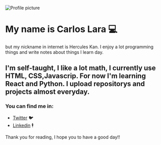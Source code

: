 ![Profile picture](https://scontent.fbaq8-1.fna.fbcdn.net/v/t1.6435-9/224839745_372182944415935_4938204635780975707_n.jpg?_nc_cat=111&ccb=1-5&_nc_sid=174925&_nc_eui2=AeERr1QRMKcl7UhVzenKwO31wQnE7gufmonBCcTuC5-aiTcUlRCU64iKpzy4IHFM5T-4As9wtJxgBJkubdpjeD-d&_nc_ohc=j1rKm7cnCB0AX-nryo8&_nc_ht=scontent.fbaq8-1.fna&oh=8473d57b83442288f7b6a126f5ac4685&oe=619FCFBB) 
# My name is Carlos Lara 💻
but my nickname in internet is Hercules Kan. I enjoy a lot programming things and write notes about things I learn  day.

I'm self-taught, I like a lot math, I currently use HTML, CSS,Javascrip. For now I'm learning React and Python. I upload repositorys and projects almost everyday.
----

### You can find me in:

 * [Twitter](https://twitter.com/Blues_Lara) 🐦
 * [Linkedin](https://www.linkedin.com/in/carlos-lara-gil-947845209/) 🕴️

Thank you for reading, I hope you to have a good day!!
<!---
herculeskan/herculeskan is a ✨ special ✨ repository because its `README.md` (this file) appears on your GitHub profile.
You can click the Preview link to take a look at your changes.
--->
